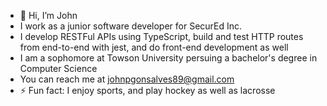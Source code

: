 - 👋 Hi, I’m John
- I work as a junior software developer for SecurEd Inc.
- I develop RESTFul APIs using TypeScript, build and test HTTP routes from end-to-end with jest, and do front-end development as well
- I am a sophomore at Towson University persuing a bachelor's degree in Computer Science
- You can reach me at johnpgonsalves89@gmail.com
- ⚡ Fun fact: I enjoy sports, and play hockey as well as lacrosse

<!---
johngonz0/johngonz0 is a ✨ special ✨ repository because its `README.md` (this file) appears on your GitHub profile.
You can click the Preview link to take a look at your changes.
--->
